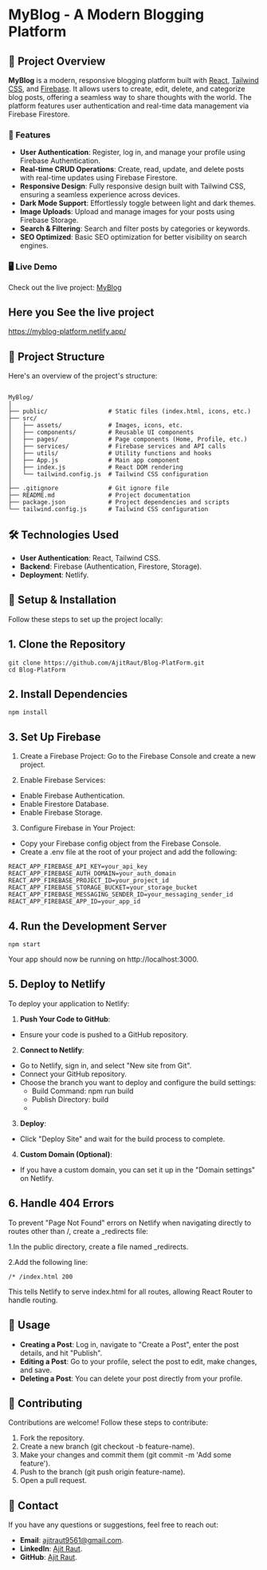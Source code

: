 # MyBlog - A Modern Blogging Platform

## 🚀 Project Overview

**MyBlog** is a modern, responsive blogging platform built with [React](https://reactjs.org/), [Tailwind CSS](https://tailwindcss.com/), and [Firebase](https://firebase.google.com/). It allows users to create, edit, delete, and categorize blog posts, offering a seamless way to share thoughts with the world. The platform features user authentication and real-time data management via Firebase Firestore.

### 🌟 Features

- **User Authentication**: Register, log in, and manage your profile using Firebase Authentication.
- **Real-time CRUD Operations**: Create, read, update, and delete posts with real-time updates using Firebase Firestore.
- **Responsive Design**: Fully responsive design built with Tailwind CSS, ensuring a seamless experience across devices.
- **Dark Mode Support**: Effortlessly toggle between light and dark themes.
- **Image Uploads**: Upload and manage images for your posts using Firebase Storage.
- **Search & Filtering**: Search and filter posts by categories or keywords.
- **SEO Optimized**: Basic SEO optimization for better visibility on search engines.


### 🖥️ Live Demo

Check out the live project: [MyBlog](https://myblog-platform.netlify.app/)

## Here you See the live project 

https://myblog-platform.netlify.app/
  
## 📂 Project Structure

Here's an overview of the project's structure:

```plaintext

MyBlog/
│
├── public/                 # Static files (index.html, icons, etc.)
├── src/
│   ├── assets/             # Images, icons, etc.
│   ├── components/         # Reusable UI components
│   ├── pages/              # Page components (Home, Profile, etc.)
│   ├── services/           # Firebase services and API calls
│   ├── utils/              # Utility functions and hooks
│   ├── App.js              # Main app component
│   ├── index.js            # React DOM rendering
│   └── tailwind.config.js  # Tailwind CSS configuration
│
├── .gitignore              # Git ignore file
├── README.md               # Project documentation
├── package.json            # Project dependencies and scripts
└── tailwind.config.js      # Tailwind CSS configuration

```

## 🛠️ Technologies Used

- **User Authentication**: React, Tailwind CSS.
- **Backend**: Firebase (Authentication, Firestore, Storage).
- **Deployment**: Netlify.

## 🔧 Setup & Installation
Follow these steps to set up the project locally:

## 1. Clone the Repository
```plaintext
git clone https://github.com/AjitRaut/Blog-PlatForm.git
cd Blog-PlatForm
```

## 2. Install Dependencies
```plaintext
npm install
```

## 3. Set Up Firebase
   
1. Create a Firebase Project: Go to the Firebase Console and create a new project.

2. Enable Firebase Services:

- Enable Firebase Authentication.
- Enable Firestore Database.
- Enable Firebase Storage.

3. Configure Firebase in Your Project:

- Copy your Firebase config object from the Firebase Console.
- Create a .env file at the root of your project and add the following:

```plaintext
REACT_APP_FIREBASE_API_KEY=your_api_key
REACT_APP_FIREBASE_AUTH_DOMAIN=your_auth_domain
REACT_APP_FIREBASE_PROJECT_ID=your_project_id
REACT_APP_FIREBASE_STORAGE_BUCKET=your_storage_bucket
REACT_APP_FIREBASE_MESSAGING_SENDER_ID=your_messaging_sender_id
REACT_APP_FIREBASE_APP_ID=your_app_id
```

## 4. Run the Development Server

```plaintext
npm start
```

Your app should now be running on http://localhost:3000.

## 5. Deploy to Netlify
To deploy your application to Netlify:

1. **Push Your Code to GitHub**:
- Ensure your code is pushed to a GitHub repository.
  
2. **Connect to Netlify**:

- Go to Netlify, sign in, and select "New site from Git".
- Connect your GitHub repository.
- Choose the branch you want to deploy and configure the build settings:
  - Build Command: npm run build
  - Publish Directory: build
  - 
3. **Deploy**:

- Click "Deploy Site" and wait for the build process to complete.
  
4. **Custom Domain (Optional)**:

- If you have a custom domain, you can set it up in the "Domain settings" on Netlify.
  
## 6. Handle 404 Errors

To prevent "Page Not Found" errors on Netlify when navigating directly to routes other than /, create a _redirects file:

1.In the public directory, create a file named _redirects.

2.Add the following line:
```plaintext
/* /index.html 200
```

This tells Netlify to serve index.html for all routes, allowing React Router to handle routing.

## 📖 Usage

- **Creating a Post**: Log in, navigate to "Create a Post", enter the post details, and hit "Publish".
- **Editing a Post**: Go to your profile, select the post to edit, make changes, and save.
- **Deleting a Post**: You can delete your post directly from your profile.

## 🤝 Contributing
Contributions are welcome! Follow these steps to contribute:

1. Fork the repository.
2. Create a new branch (git checkout -b feature-name).
3. Make your changes and commit them (git commit -m 'Add some feature').
4. Push to the branch (git push origin feature-name).
5. Open a pull request.

## 📧 Contact
If you have any questions or suggestions, feel free to reach out:

- **Email**: ajitraut9561@gmail.com.
- **LinkedIn**:  [Ajit Raut](https://www.linkedin.com/in/ajit-raut-b1254222a/).
- **GitHub**: [Ajit Raut](https://github.com/AjitRaut).
